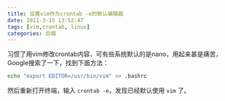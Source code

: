```yaml
---
title: 设置vim作为crontab -e的默认编辑器
date: 2011-3-15 13:52:47
tags: [vim,crontab, linux]
categories: 后端
---
```


习惯了用vim修改crontab内容，可有些系统默认的是nano，用起来甚是痛苦，Google搜索了一下，找到下面方法：

<!--more-->

~~~bash
echo "export EDITOR=/usr/bin/vim" >> .bashrc
~~~

然后重新打开终端，输入 `crontab -e`，发现已经默认使用 `vim` 了。
